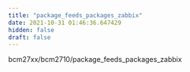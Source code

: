 ```yaml
---
title: "package_feeds_packages_zabbix"
date: 2021-10-31 01:46:36.647429
hidden: false
draft: false
---
```


bcm27xx/bcm2710/package_feeds_packages_zabbix

